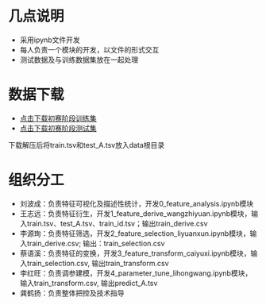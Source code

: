
# 几点说明
- 采用ipynb文件开发
- 每人负责一个模块的开发，以文件的形式交互
- 测试数据及与训练数据集放在一起处理

# 数据下载
- [点击下载初赛阶段训练集](https://www.kesci.com/urls/a0910f01)
- [点击下载初赛阶段测试集](https://www.kesci.com/urls/2fea236a)

下载解压后将train.tsv和test_A.tsv放入data根目录

# 组织分工
- 刘波成：负责特征可视化及描述性统计，开发0_feature_analysis.ipynb模块
- 王志远：负责特征衍生，开发1_feature_derive_wangzhiyuan.ipynb模块，输入train.tsv、test_A.tsv、train_id.tsv；输出train_derive.csv
- 李源珣：负责特征筛选，开发2_feature_selection_liyuanxun.ipynb模块，输入train_derive.csv; 输出：train_selection.csv
- 蔡语溪：负责特征的变换，开发3_feature_transform_caiyuxi.ipynb模块，输入train_selection.csv, 输出train_transform.csv
- 李红旺：负责调参建模，开发4_parameter_tune_lihongwang.ipynb模块，输入train_transform.csv, 输出predict_A.tsv
- 龚鹤扬：负责整体把控及技术指导
